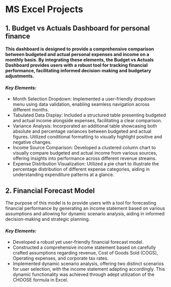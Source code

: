 # MS Excel Projects
## 1. Budget vs Actuals Dashboard for personal finance
#### This dashboard is designed to provide a comprehensive comparison between budgeted and actual personal expenses and income on a monthly basis. By integrating these elements, the Budget vs Actuals Dashboard provides users with a robust tool for tracking financial performance, facilitating informed decision-making and budgetary adjustments.

#### *Key Elements:*
- Month Selection Dropdown: Implemented a user-friendly dropdown menu using data validation, enabling seamless navigation across different months.
-	Tabulated Data Display: Included a structured table presenting budgeted and actual income alongside expenses, facilitating a clear comparison.
-	Variance Analysis: Incorporated an additional table showcasing both absolute and percentage variances between budgeted and actual figures. Utilized conditional formatting to visually highlight positive and negative changes.
-	Income Source Comparison: Developed a clustered column chart to visually compare budgeted and actual income from various sources, offering insights into performance across different revenue streams.
-	Expense Distribution Visualization: Utilized a pie chart to illustrate the percentage distribution of different expense categories, aiding in understanding expenditure patterns at a glance.

## 2. Financial Forecast Model
The purpose of this model is to provide users with a tool for forecasting financial performance by generating an income statement based on various assumptions and allowing for dynamic scenario analysis, aiding in informed decision-making and strategic planning.
#### *Key Elements:*
-	Developed a robust yet user-friendly financial forecast model.
-	Constructed a comprehensive income statement based on carefully crafted assumptions regarding revenue, Cost of Goods Sold (COGS), Operating expenses, and corporate tax rates.
-	Implemented dynamic scenario analysis, offering two distinct scenarios for user selection, with the income statement adapting accordingly. This dynamic functionality was achieved through adept utilization of the CHOOSE formula in Excel.


